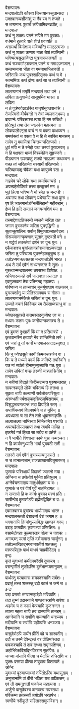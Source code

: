 वैशम्पायनः  
मन्दपालोऽपि कौरव्य चिन्तयानस्सुतान्सदा ।  
उक्तवानप्यशीतांशुं स नैव स्म न तप्यते ।  
स तप्यमानः पुत्रार्थे लपितामिदमब्रवीत् ॥  
मन्दपालः  
कथं नु शक्ताः पतने लपिते मम पुत्रकाः ।  
वर्धमाने हुतवहे वाते शीघ्रं प्रवायति ॥  
असमर्था विमोक्षाय भविष्यन्ति ममाऽऽत्मजाः ॥  
कथं नु शक्ता त्राणाय माता तेषां तपस्विनी ।  
भविष्यत्यसुखाविष्टा पुत्रत्राणमपश्यती ॥  
कथं सञ्चरणेऽशक्तान् पतने च ममाऽऽत्मजान् ।  
सन्तप्यमाना भीता वा गमनायाभिधावती ॥  
जरितारिः कथं पुत्रश्शारिसृक्वः कथं च मे ।  
स्तम्बमित्रः कथं द्रोणः कथं सा च तपस्विनी ॥  
वैशम्पायनः  
लालप्यमानं तमृषिं मन्दपालं तथा वने ।  
लपिता प्रत्युवाचेदं सासूयमिव भारत ॥  
लपिता  
न ते पुत्रेष्ववेक्षाऽस्ति यानृषीनुक्तवानसि ।  
तेजस्विनो वीर्यवन्तो न तेषां ज्वलनाद्भयम् ॥  
दावाग्नेः परिदत्ताश्च त्वया हि मम सन्निधौ ।  
प्रतिश्रुतं तथा तेन ज्वलनेन महात्मना ॥  
लोकपालोऽनृतां वाचं न च वक्ता कथञ्चन ।  
समर्थस्त्वं च वक्ता वै न हि ते स्वस्ति मानसम् ॥  
तामेव तु ममामित्रां चिन्तयन्परितप्यसे ।  
ध्रुवं मयि न ते स्नेहो यथा तस्यां पुराऽभवत् ॥  
न हि पक्षवता भाव्यं निस्स्नेहेन सुहृज्जने ।  
पीड्यमान उपस्प्रष्टुं शक्यो नाऽऽत्मा कथञ्चन ॥  
गच्छ त्वं जरितामेव यस्यार्थे परितप्यसे ।  
चरिष्याम्यद्य चैवैका यथा कापुरुषे रता ॥  
मन्दपालः  
नाहमेवं चरे लोके यथा त्वमभिमन्यसे ।  
अपत्यहेतोर्विचरे तच्च कृच्छ्रतरं मम ॥  
भूतं हित्वा भविष्यं वै यो रमेत स मन्दधीः ।  
अवमत्य तथा लोकान् यथेच्छसि तथा कुरु ॥  
एष हि ज्वलमानोऽग्निर्लेलिहानो महीरुहान् ।  
द्वेष्यं हि हृदि सन्तापं जनयत्यशिवं मम ॥  
वैशम्पायनः  
तस्माद्देशादतिक्रान्ते ज्वलने जरिता ततः ।  
जगाम पुत्रकानेव जरिता पुत्रगृद्धिनी ॥  
सुतान्कुशलिनः सर्वान् विमुक्ताञ्जातवेदसः ।  
रोरूयमाणान्कृपणान् सुतान् दृष्टवती वने ॥  
न श्रद्धेयं ततस्तेषां दर्शनं सा पुनः पुनः ।  
एकैकशश्च पुत्रांस्तान्क्रोशमानाऽन्वपद्यत ।  
जरिता तु परिष्वज्य पुत्रस्नेहाच्चुचुम्ब ह ॥  
ततोऽभ्यगच्छत्सहसा मन्दपालोऽपि भारत ।  
अथ ते सर्व एवैनं नाभ्यनन्दन्त वै सुताः ॥  
गुरुत्वान्मन्दपालस्य तपसश्च विशेषतः ।  
अभिवादयामहे सर्वे जातपक्षाः प्रसादतः ॥  
एवमुक्तवतां तेषां प्रतिनन्द्य महातपाः ।  
परिष्वज्य च तान्सर्वान् मूर्ध्न्युपाघ्राय बालकान् ॥  
पुत्रस्पर्शात्तु या प्रीतिस्तामवाप स गौतमः ॥  
लालप्यमानमेकैकं जरितां च पुनः पुनः ।  
उच्यते वचनं किञ्चिन्न स्म तैस्साध्वसाधु वा ॥  
मन्दपालः  
ज्येष्ठस्सुतस्ते कतमस्तदनुज्येष्ठ एव च ।  
मध्यमः कतमः पुत्रः कनीयान्कतमश्च ते ॥  
वैशम्पायनः  
एवं ब्रुवन्तं दुःखार्तं किं मां न प्रतिभाषसे ।  
कृतवानस्मि हव्याशे नैव शान्तिमितो लभे ।  
एवं जरां तु तां पत्नीं मन्दपालस्तदाऽस्पृशत् ॥  
जरिता  
किं नु ज्येष्ठसुते कार्यं किमनन्तरजेन वा ।  
किं च ते मध्यमे कार्यं किं कनिष्ठे तपस्विनि ॥  
यत्र मां सर्वतो हीनामुत्सृज्यासि गतः पुरा ।  
तामेव लपितां गच्छ तरुणीं चारुहासिनीम् ॥  
मन्दपालः  
न स्त्रीणां विद्यते किञ्चिदन्यत्र पुरुषान्तरात् ।  
सापत्नकमृते लोके भवितव्यं हि तत्तथा ॥  
सुव्रता चापि कल्याणी सर्वलोकपरिश्रुता ।  
अरुन्धती पर्यशङ्कद्वसिष्ठमृषिसत्तमम् ॥  
विशुद्धभावमत्यन्तं सदा प्रियहिते रतम् ।  
सप्तर्षिमध्यगं विप्रमवमेने च तं मुनिम् ॥  
अपध्याता च सा तेन ततो धूम्रारुणाकृतिः ।  
लक्ष्यालक्ष्या नाभिरूपा निमित्तमिव पश्यति ॥  
अपत्यहेतोस्सम्प्राप्तं तथा त्वमपि मामिह ।  
इष्टमेवं गतं हित्वा सा तथैव च वर्तसे ॥  
न वै भार्येति विश्वासः कार्यः पुंसा कथञ्चन ।  
न हि कार्यमनुध्याति भार्या पुत्रवती सती ॥  
वैशम्पायनः  
ततस्ते सर्व एवैनं पुत्रास्सम्यगुपासते ।  
स च तानात्मजान् राजन्नाश्वासयितुमारभत् ॥  
मन्दपालः  
युष्माकं परिरक्षार्थं विज्ञप्तो ज्वलनो मया ।  
अग्निना च तथेत्येवं पूर्वमेव प्रतिश्रुतम् ॥  
अग्नेर्वचनमादाय मातुर्धर्मज्ञतां च वः ।  
युष्माकं च परं वीर्यं पूर्वं नाहमिहागतः ॥  
न सन्तापो हि वः कार्यः पुत्रका मरणं प्रति ।  
ऋषीन्वेद हुताशोऽपि ब्रह्मैतद्विदितं च वः ॥  
वैशम्पायनः  
एवमाश्वास्य पुत्रांश्च भार्यामादाय भारत ।  
मन्दपालस्ततो देशादन्यं देशं जगाम ह ॥  
भगवानापि तिग्मांशुस्समिद्धः खाण्डवं वनम् ।  
ददाह परमप्रीतः कृष्णाभ्यां परिरक्षितः ॥  
वसामेदोवहाः कुल्यास्तत्र पीत्वा च पावकः ।  
अगच्छत् परमां तृप्तिं दर्शयामास चार्जुनम् ॥  
ततोऽन्तरिक्षाद्भगवानवतीर्य शतक्रतुः ।  
मरुत्परिवृतः पार्थं माधवं चाब्रवीदिदम् ॥  
इन्द्रः  
कृतं युवाभ्यां कर्मेदममरैरपि दुष्करम् ।  
वरान्वृणीतं तुष्टोऽस्मि दुर्लभानप्यमानुषान् ॥  
वैशम्पायनः  
पार्थस्तु वरयामास शक्रादस्त्राणि सर्वशः ।  
प्रदातुं तच्च शक्रस्तु ददौ कालं च कर्म च ॥  
इन्द्रः  
यदा प्रसन्नो भगवान्महादेवो भविष्यति ।  
तदा तुभ्यं प्रदास्यामि पाण्डवास्त्राणि सर्वशः ॥  
अहमेव च तं कालं वेत्स्यामि कुरुनन्दन ।  
तपसा महता चापि तव दास्यामि तानहम् ॥  
आग्नेयानि च सर्वाणि वायव्यानि धनञ्जय ।  
मदीयानि च सर्वाणि ग्रहीष्यसि धनञ्जय ॥  
वैशम्पायनः  
वासुदेवोऽपि पार्थेन प्रीतिं वव्रे च शाश्वतीम् ।  
ददौ च तस्मै देवेन्द्रस्तं वरं प्रीतिमांस्तदा ॥  
पावकश्चापि तं दावं दग्ध्वा समृगपक्षिणम् ।  
अहोभिरेकविंशद्भिर्विरराम सुतर्पितः ॥  
जग्ध्वा मांसानि पीत्वा च मेदांसि रुधिराणि च ।  
युक्तः परमया प्रीत्या तावुवाच विशाम्पते ॥  
अग्निः  
युवाभ्यां पुरुषाग्र्याभ्यां तर्पितोऽस्मि यथासुखम् ।  
अनुजानामि वां वीरौ भविता यत्र वाञ्छितम् ॥  
एवं तौ समनुज्ञातौ पावकेन महात्मना ।  
अर्जुनो वासुदेवश्च दानवश्च मयस्तथा ॥  
परिक्रम्य ततस्सर्वे त्रयोऽपि भरतर्षभ ।  
रमणीये नदीकूले सहितास्समुपाविशन् ॥  
